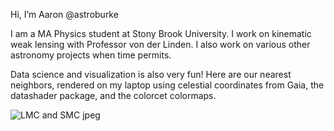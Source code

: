 Hi, I’m Aaron @astroburke

I am a MA Physics student at Stony Brook University. I work on kinematic weak lensing with Professor von der Linden. I also work on various other astronomy projects when time permits.

Data science and visualization is also very fun! Here are our nearest neighbors, rendered on my laptop using celestial coordinates from Gaia, the datashader package, and the colorcet colormaps.

![LMC and SMC jpeg](https://github.com/astroburke/astroburke/assets/135548993/3f244315-6de5-43f4-bdbb-d44dd6aa24ee)
